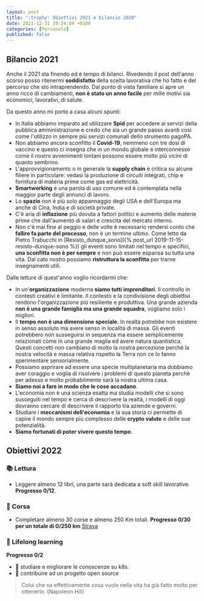 ```yaml
---
layout: post
title: ":trophy: Obiettivi 2021 e bilancio 2020"
date: 2021-12-31 19:24:04 +0100
categories: [Personale]
published: false
---
```

## Bilancio 2021
Anche il 2021 sta finendo ed è tempo di bilanci. Rivedendo il post dell'anno scorso posso ritenermi **soddisfatto** della scelta lavorativa che ho fatto e del percorso che sto intraprendendo. Dal punto di vista familiare si apre un anno ricco di cambiamenti, **non è stato un anno facile** per mille motivi sia economici, lavorativi, di salute.

Da questo anno mi porto a casa alcuni spunti:

- In Italia abbiamo imparato ad utilizzare **Spid** per accedere ai servizi della pubblica amministrazione e credo che sia un grande passo avanti così come l'utilizzo in sempre più servizi comunali dello strumento pagoPA.
- Non abbiamo ancora sconfitto il **Covid-19**, nemmeno con tre dosi di vaccino e questo ci insegna che in un mondo globale e interconnesso come il nostro avvenimenti lontani possono essere molto più vicini di quanto sembrino.
- L'approvvigionamento o in generale la **supply chain** è critica su alcune filiere in particolare: vedasi la produzione di circuiti integrati, chip e fornitura di materia prime come gas ed elettricità.
- **Smartworking** è una parola di uso comune ed è contemplata nella maggior parte degli annunci di lavoro.
- Lo **spazio** non è più solo appannaggio degli USA e dell'Europa ma anche di Cina, India e di società private.
- C'è aria di **inflazione** più dovuta a fattori politici e aumento delle materie prime che dall'aumento di salari e crescita del mercato interno.
- Non c'è mai fine al peggio e delle volte è necessario rendersi conto che **fallire fa parte del processo**, non è un termine ultimo. Come letto da Pietro Trabucchi in [Resisto_dunque_sono]({% post_url 2019-11-15-resisto-dunque-sono %}) gli eventi sono limitati nel tempo e specifici, **una sconfitta non è per sempre** e non può essere espansa su tutta una vita. Dal cato nostro possiamo **ristruttura la sconfitta** per trarne insegnamenti utili.

Dalle letture di quest'anno voglio ricordarmi che:

- In un'**organizzazione** moderna **siamo tutti imprenditori**. Il controllo in contesti creativi è limitante. Il contesto e la condivisione degli obiettivi rendono l'organizzazione più resiliente e produttiva. Una grande azienda **non è una grande famiglia ma una grande squadra**, vogliamo solo i migliori.
- Il **tempo non è una dimensione speciale**. In realtà potrebbe non esistere in senso assoluto ma avere senso in località di massa. Gli eventi potrebbero non susseguirsi in sequenza ma essere semplicemente relazionati come in una grande maglia ed avere natura quantistica. Questi concetti non cambiano di molto la nostra percezione perchè la nostra velocità e massa relativa rispetto la Terra non ce lo fanno sperimentare sensorialmente.
- Possiamo asprirare ad essere una specie multiplanetaria ma dobbiamo aver coraggio e voglia di risolvere i problemi di questo pianeta perchè per adesso e molto probabilmente sarà la nostra ultima casa.
- **Siamo noi a fare in modo che le cose accadano**.
- L'economia non è una scienza esatta ma studia modelli che si sono susseguiti nel tempo e cerca di descrivere la realtà, i modelli di oggi dovranno cercare di descrivere il rapporto tra aziende e governi.
- Studiare i **meccanismi dell'economia** e la sua storia ci permette di capire il mondo sempre più complesso delle **crypto valute** e delle sue potenzialità.
- **Siamo fortunati di poter vivere questo tempo**.

## Obiettivi 2022

### :books: Lettura

- Leggere almeno 12 libri, una parte sarà dedicata a soft skill lavorative. **Progresso 0/12**.

### :running: Corsa

- Completare almeno 30 corse e almeno 250 Km totali. **Progresso 0/30 per un totale di 0/250 km** [Strava](https://www.strava.com/athletes/27329378/training/log?feature=public-training-log)

### :rocket: Lifelong learning

**Progresso 0/2**

- :space_invader: studiare e migliorare le conoscenze su k8s.
- :space_invader: contribuire ad un progetto open source

> Colui che sa effettivamente cosa vuole nella vita ha già fatto molto per ottenerlo. (Napoleon Hill)
